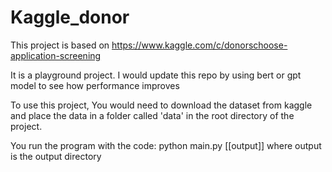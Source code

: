 # Kaggle_donor

This project is based on https://www.kaggle.com/c/donorschoose-application-screening

It is a playground project. I would update this repo by using bert or gpt model to see how performance improves

To use this project, You would need to download the dataset from kaggle and place the data in a folder called 'data' in the root directory of the project.

You run the program with the code:
  python main.py [[output]]
  where output is the output directory

